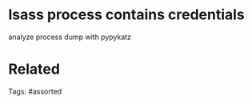 # lsass process contains credentials
analyze process dump with pypykatz

# Related

Tags:
    #assorted
